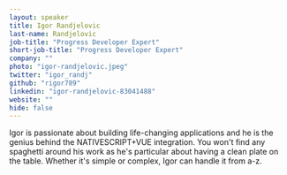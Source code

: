 ```yaml
---
layout: speaker
title: Igor Randjelovic
last-name: Randjelovic
job-title: "Progress Developer Expert"
short-job-title: "Progress Developer Expert"
company: ""
photo: "igor-randjelovic.jpeg"
twitter: "igor_randj"
github: "rigor789"
linkedin: "igor-randjelovic-83041488"
website: ""
hide: false
---
```


Igor is passionate about building life-changing applications and he is the genius behind the NATIVESCRIPT+VUE integration. You won't find any spaghetti around his work as he's particular about having a clean plate on the table. Whether it's simple or complex, Igor can handle it from a-z.